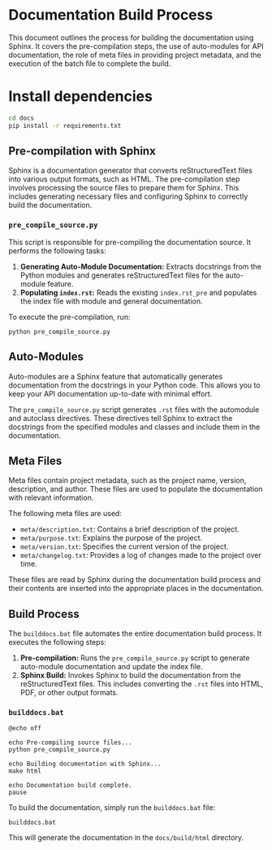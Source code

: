 # Documentation Build Process

This document outlines the process for building the documentation using Sphinx. It covers the pre-compilation steps, the use of auto-modules for API documentation, the role of meta files in providing project metadata, and the execution of the batch file to complete the build.

# Install dependencies

```bash
cd docs
pip install -r requirements.txt
```

## Pre-compilation with Sphinx

Sphinx is a documentation generator that converts reStructuredText files into various output formats, such as HTML. The pre-compilation step involves processing the source files to prepare them for Sphinx. This includes generating necessary files and configuring Sphinx to correctly build the documentation.

### `pre_compile_source.py`

This script is responsible for pre-compiling the documentation source. It performs the following tasks:

1.  **Generating Auto-Module Documentation:** Extracts docstrings from the Python modules and generates reStructuredText files for the auto-module feature.
2.  **Populating `index.rst`:** Reads the existing `index.rst_pre` and populates the index file with module and general documentation.


To execute the pre-compilation, run:

```shell
python pre_compile_source.py
```

## Auto-Modules

Auto-modules are a Sphinx feature that automatically generates documentation from the docstrings in your Python code. This allows you to keep your API documentation up-to-date with minimal effort.

The `pre_compile_source.py` script generates `.rst` files with the automodule and autoclass directives. These directives tell Sphinx to extract the docstrings from the specified modules and classes and include them in the documentation.

## Meta Files

Meta files contain project metadata, such as the project name, version, description, and author. These files are used to populate the documentation with relevant information.

The following meta files are used:

*   `meta/description.txt`: Contains a brief description of the project.
*   `meta/purpose.txt`: Explains the purpose of the project.
*   `meta/version.txt`: Specifies the current version of the project.
*   `meta/changelog.txt`: Provides a log of changes made to the project over time.

These files are read by Sphinx during the documentation build process and their contents are inserted into the appropriate places in the documentation.

## Build Process

The `builddocs.bat` file automates the entire documentation build process. It executes the following steps:

1.  **Pre-compilation:** Runs the `pre_compile_source.py` script to generate auto-module documentation and update the index file.
2.  **Sphinx Build:** Invokes Sphinx to build the documentation from the reStructuredText files. This includes converting the `.rst` files into HTML, PDF, or other output formats.

### `builddocs.bat`

```batch
@echo off

echo Pre-compiling source files...
python pre_compile_source.py

echo Building documentation with Sphinx...
make html

echo Documentation build complete.
pause
```

To build the documentation, simply run the `builddocs.bat` file:

```shell
builddocs.bat
```

This will generate the documentation in the `docs/build/html` directory.
